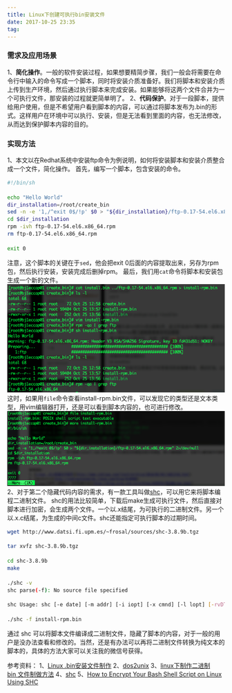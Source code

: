 ```yaml
---
title: Linux下创建可执行bin安装文件
date: 2017-10-25 23:35
tag: 
---
```



### 需求及应用场景
1、**简化操作**。一般的软件安装过程，如果想要精简步骤，我们一般会将需要在命令行中输入的命令写成一个脚本，同时将安装介质准备好。我们将脚本和安装介质上传到生产环境，然后通过执行脚本来完成安装。如果能够将这两个文件合并为一个可执行文件，那安装的过程就更简单明了。
2、**代码保护**。对于一段脚本，提供给用户使用，但是不希望用户看到脚本的内容，可以通过将脚本发布为.bin的形式。这样用户在环境中可以执行、安装，但是无法看到里面的内容，也无法修改，从而达到保护脚本内容的目的。

### 实现方法
1、本文以在Redhat系统中安装ftp命令为例说明，如何将安装脚本和安装介质整合成一个文件，简化操作。
首先，编写一个脚本，包含安装的命令。
```bash
#!/bin/sh

echo "Hello World"
dir_installation=/root/create_bin
sed -n -e '1,/^exit 0$/!p' $0 > "${dir_installation}/ftp-0.17-54.el6.x86_64.rpm" 2>/dev/null
cd $dir_installation
rpm -ivh ftp-0.17-54.el6.x86_64.rpm
rm ftp-0.17-54.el6.x86_64.rpm

exit 0
```
注意，这个脚本的关键在于```sed```，他会把exit 0后面的内容提取出来，另存为rpm包，然后执行安装，安装完成后删掉rpm。
最后，我们用```cat```命令将脚本和安装包生成一个新的文件。
![](20171025-convert-sh-to-bin/1240-20200811063507393.png)
这时，如果用```file```命令查看install-rpm.bin文件，可以发现它的类型还是文本类型，用vim编辑器打开，还是可以看到脚本内容的，也可进行修改。
![](20171025-convert-sh-to-bin/1240-20200811063512911.png)
2、对于第二个隐藏代码内容的需求，有一款工具叫做[shc](http://www.datsi.fi.upm.es/~frosal/sources/shc-3.8.9b.tgz)，可以用它来将脚本编程二进制文件。
shc的用法比较简单，下载后make生成可执行文件，然后直接对脚本进行加密，会生成两个文件。一个以.x结尾，为可执行的二进制文件。另一个以.x.c结尾，为生成的中间c文件。shc还能指定可执行脚本的过期时间。

```bash
wget http://www.datsi.fi.upm.es/~frosal/sources/shc-3.8.9b.tgz

tar xvfz shc-3.8.9b.tgz

cd shc-3.8.9b
make

./shc -v
shc parse(-f): No source file specified

shc Usage: shc [-e date] [-m addr] [-i iopt] [-x cmnd] [-l lopt] [-rvDTCAh] -f script

./shc -f install-rpm.bin
```
通过 shc 可以将脚本文件编译成二进制文件，隐藏了脚本的内容，对于一般的用户是没办法查看和修改的。当然，还是有办法可以再将二进制文件转换为纯文本的脚本的，具体的方法大家可以关注我的微信号获得。

参考资料：
1、[Linux .bin安装文件制作](http://www.cnblogs.com/itech/archive/2010/02/01/1661248.html)
2、[dos2unix](http://codingstandards.iteye.com/blog/810900)
3、[linux下制作二进制bin 文件制做方法](http://blog.sina.com.cn/s/blog_4d3833cf0100yjen.html)
4、[shc](http://www.datsi.fi.upm.es/~frosal/)
5、[How to Encrypt Your Bash Shell Script on Linux Using SHC](http://www.thegeekstuff.com/2012/05/encrypt-bash-shell-script/)












